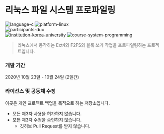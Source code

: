 # 리눅스 파일 시스템 프로파일링

![language-c][language-c]
![platform-linux][platform-linux]
<br>
![participants-duo][participants-duo]
<br>
[![institution-korea-university][korea-university-image]][korea-university-cs-url]
![course-system-programming][course-cose322]

> 리눅스에서 동작하는 Ext4와 F2FS의 블록 쓰기 작업을 프로파일링하는 프로젝트입니다.

### 개발 기간

2020년 10월 23일 - 10월 24일 (2일간)

### 라이선스 및 공동체 수정

이곳은 개인 프로젝트 백업을 목적으로 하는 저장소입니다.

  * 모든 제3자 사용을 허가하지 않습니다.
  * 모든 제3자 수정을 승인하지 않습니다.
    * 깃허브 Pull Request를 받지 않습니다.

<!-- Image definitions -->
[korea-university-image]: https://img.shields.io/badge/Institution-Korea%20University-red
[korea-university-cs-url]: http://cs.korea.ac.kr
[course-cose322]: https://img.shields.io/badge/Course-System%20Programming-brightgreen
[language-c]: https://img.shields.io/badge/Language-C-orange
[platform-linux]: https://img.shields.io/badge/Platform-Linux-yellowgreen
[grade-b+]: https://img.shields.io/badge/Grade-B+-yellow
[participants-duo]: https://img.shields.io/badge/Participants-Duo%20Project-7aa3cc
